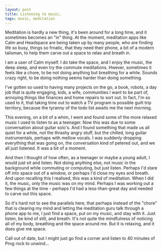 ```yaml
---
layout: post
title: Listening to music, 
tags: music, meditation
---
```

Meditation is hardly a new thing, it's been around for a long time, and it sometimes becomes an "in" thing. At the moment, meditation apps like Calm and Headspace are being taken up by many people, who are finding life so busy, things so frnatic, that they need their phone, a bit of a modern talisman, to help them carve out a space to relax and breath in.

I am a user of Calm myself. I do take the space, and I enjoy the music, the deep sleep, and even try the commute meditations. Hwever, sometimes it feels like a chore, to be not doing anything but breathing for a while. Sounds crazy right, to be doing nothing seems harder than doing something.

I've gotten so used to having many projects on the go, a book, robots, a day job that is quite engaging, kids, a wife, communities I want to be part of, annoying things like finances and home repairs to sort out. In fact, I'm so used to it, that taking time out to watch a TV program is possible guilt trip territory, because the tyranny of the todo list awaits me the next morning.

This evening, on a bit of a whim, I went and found some of the more relaxed music I used to listen to as a teenager. Now this was due to some conversation about guitar solo's. And I found something that made us all quiet for a while, not the thrashy angry stuff, but the chilled, long guitar instrumentals, perhaps with mellow vocals. I was suddenly dropping everything that was going on, the conversation kind of petered out, and we all just listened. It was a bit of a moment.

And then I thought of how often, as a teenager or maybe a young adult, I would just sit and listen. Not doing anything else, not music in the background while commuting or computing, but just listen. Perhaps I'd stare off into space out of a window, or perhaps I'd close my eyes and breath. And upon recalling this I realised, this was a kind of meditation. When I did it, the music, only the music was on my mind. Perhaps I was working out a few things at the time - perhaps I'd had a less-than-great day and needed to carve out this space. 

So it's hard not to see the parallels here, that perhaps instead of the "chore" that is clearing my mind and letting the meditation guru talk through a phone app to me, I just find a space, put on my music, and stay with it. Just listen, be kind of still, and breath. It's not quite the mindfulness of noticing all of my body, breathing and the space around me. But it is relaxing, and it does give me space.

Call out of date, but I might just go find a corner and listen to 40 minutes of Prog rock to unwind...
